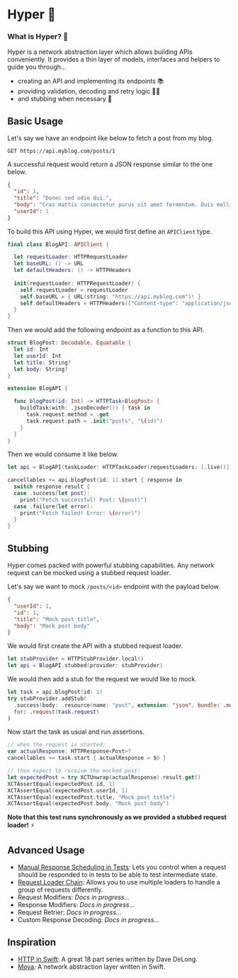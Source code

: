 # Hyper 🦸

### What is Hyper? 🧱

Hyper is a network abstraction layer which allows building APIs conveniently. It provides a thin layer of models, interfaces and helpers to guide you through...
* creating an API and implementing its endpoints 📚
* providing validation, decoding and retry logic 🧑‍🔧
* and stubbing when necessary 🧪

## Basic Usage
Let's say we have an endpoint like below to fetch a post from my blog.
```
GET https://api.myblog.com/posts/1
```
A successful request would return a JSON response similar to the one below.
```json
{
  "id": 1,
  "title": "Donec sed odio dui.",
  "body": "Cras mattis consectetur purus sit amet fermentum. Duis mollis, est non commodo luctus, nisi erat porttitor ligula, eget lacinia odio sem nec elit.",
  "userId": 1
}
```
To build this API using Hyper, we would first define an `APIClient` type.
```swift
final class BlogAPI: APIClient {

  let requestLoader: HTTPRequestLoader
  let baseURL: () -> URL
  let defaultHeaders: () -> HTTPHeaders
  
  init(requestLoader: HTTPRequestLoader) {
    self.requestLoader = requestLoader
    self.baseURL = { URL(string: "https://api.myblog.com")! }
    self.defaultHeaders = HTTPHeaders(["Content-type": "application/json; charset=UTF-8"])
  }
}
```
Then we would add the following endpoint as a function to this API.
```swift
struct BlogPost: Decodable, Equatable {
  let id: Int
  let userId: Int
  let title: String?
  let body: String?
}

extension BlogAPI {

  func blogPost(id: Int) -> HTTPTask<BlogPost> {
    buildTask(with: .jsonDecoder()) { task in
      task.request.method = .get
      task.request.path = .init("posts", "\(id)")
    }
  }
}
```
Then we would consume it like below.
```swift
let api = BlogAPI(taskLoader: HTTPTaskLoader(requestLoaders: [.live()])

cancellables += api.blogPost(id: 1).start { response in
  switch response.result {
  case .success(let post):
    print("Fetch successful! Post: \(post)")
  case .failure(let error):
    print("Fetch failed! Error: \(error)")
  }
}
```

## Stubbing
Hyper comes packed with powerful stubbing capabilities. Any network request can be mocked using a stubbed request loader.

Let's say we want to mock `/posts/<id>` endpoint with the payload below.
```json
{
  "userId": 1,
  "id": 1,
  "title": "Mock post title",
  "body": "Mock post body"
}
```
We would first create the API with a stubbed request loader.
```swift
let stubProvider = HTTPStubProvider.local()
let api = BlogAPI.stubbed(provider: stubProvider)
```
We would then add a stub for the request we would like to mock.
```swift
let task = api.blogPost(id: 1)
try stubProvider.addStub(
  .success(body: .resource(name: "post", extension: "json", bundle: .module)),
  for: .request(task.request)
)
```
Now start the task as usual and run assertions.
```swift
// when the request is started:
var actualResponse: HTTPResponse<Post>?
cancellables += task.start { actualResponse = $0 }

// then expect to receive the mocked post:
let expectedPost = try XCTUnwrap(actualResponse).result.get()
XCTAssertEqual(expectedPost.id, 1)
XCTAssertEqual(expectedPost.userId, 1)
XCTAssertEqual(expectedPost.title, "Mock post title")
XCTAssertEqual(expectedPost.body, "Mock post body")
```
**Note that this test runs synchronously as we provided a stubbed request loader!** :zap:

## Advanced Usage
* [Manual Response Scheduling in Tests](./Docs/Advanced.md#manual-response-scheduling): Lets you control when a request should be responded to in tests to be able to test intermediate state.
* [Request Loader Chain](./Docs/Advanced.md#request-loader-chain): Allows you to use multiple loaders to handle a group of requests differently.
* Request Modifiers: _Docs in progress..._
* Response Modifiers: _Docs in progress..._
* Request Retrier: _Docs in progress..._
* Custom Response Decoding: _Docs in progress..._

## Inspiration
* [HTTP in Swift](https://davedelong.com/blog/2020/06/27/http-in-swift-part-1/): A great 18 part series written by Dave DeLong.
* [Moya](https://github.com/Moya/Moya): A network abstraction layer written in Swift.
